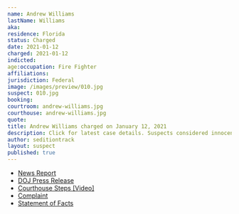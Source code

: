 ```yaml
---
name: Andrew Williams
lastName: Williams
aka:
residence: Florida
status: Charged
date: 2021-01-12
charged: 2021-01-12
indicted:
age:occupation: Fire Fighter
affiliations:
jurisdiction: Federal
image: /images/preview/010.jpg
suspect: 010.jpg
booking:
courtroom: andrew-williams.jpg
courthouse: andrew-williams.jpg
quote:
title: Andrew Williams charged on January 12, 2021
description: Click for latest case details. Suspects considered innocent until proven guilty.
author: seditiontrack
layout: suspect
published: true
---
```

- [News Report](https://people.com/crime/fbi-arrests-florida-firefighter-seen-in-videos-at-capitol-riots/)
- [DOJ Press Release](https://www.justice.gov/usao-dc/pr/seven-charged-federal-court-following-events-united-capitol)
- [Courthouse Steps [Video]](https://twitter.com/EricMockTV/status/1349127558709866502?s=20)
- [Complaint](https://www.justice.gov/opa/page/file/1354851/download)
- [Statement of Facts](https://www.justice.gov/opa/page/file/1354851/download)
